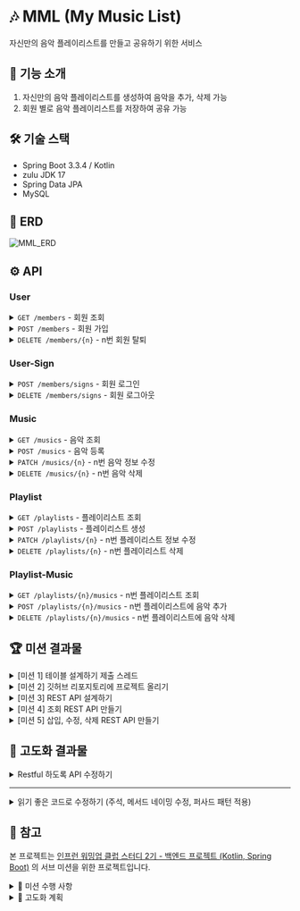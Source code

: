 # 🎶 MML (My Music List)

자신만의 음악 플레이리스트를 만들고 공유하기 위한 서비스


## 📝 기능 소개
1. 자신만의 음악 플레이리스트를 생성하여 음악을 추가, 삭제 가능
2. 회원 별로 음악 플레이리스트를 저장하여 공유 가능

## 🛠 기술 스택
- Spring Boot 3.3.4 / Kotlin
- zulu JDK 17
- Spring Data JPA
- MySQL

## 🔗 ERD

![MML_ERD](https://github.com/user-attachments/assets/d1abddd5-577f-4441-aa4a-9daa935fb816)


## ⚙ API
### User
<details>
  
  <summary><code>GET /members</code> - 회원 조회</summary>

  **Request**
  ```json
  {}
  ```

  **Response**
  ```json
  {
    "userReponse" : [
      {
        "id" : 1,
        "email" : "ppusda@naver.com"
      },
      {
        "id" : 2,
        "email" : "ppusda1234@gmail.com"
      },
    ]
  }
  ```

</details>

<details>
  
  <summary><code>POST /members</code> - 회원 가입</summary>

  **Request**
  ```json
  {
    "email" : "ppusda@naver.com",
    "password" : "1234",
    "passwordCheck" : "1234"
  }
  ```

  **Response**e
  ```json
  {}
  ```

</details>

<details>
  
  <summary><code>DELETE /members/{n}</code> - n번 회원 탈퇴</summary>

  **Request**
  ```json
  {}
  ```

  **Response**
  ```json
  {}
  ```

</details>

### User-Sign

<details>
  
  <summary><code>POST /members/signs</code> - 회원 로그인</summary>

  **Request**
  ```json
  {
    "email" : "ppusda@naver.com",
    "password" : "1234"
  }
  ```

  **Response**
  ```json
  {}
  ```

</details>

<details>
  
  <summary><code>DELETE /members/signs</code> - 회원 로그아웃</summary>

  **Request**
  ```json
  {}
  ```

  **Response**
  ```json
  {}
  ```

</details>

### Music
<details>
  
  <summary><code>GET /musics</code> - 음악 조회</summary>

  **Request**
  ```json
  {}
  ```

  **Response**
  ```json
  {
    "musicResponse" : [
      {
        "id" : 1,
        "title" : "Gang Gang Schiele",
        "artist" : "혁오",
        "url" : "https://www.youtube.com/watch?v=WB4547-tSJA",
      },
      {
        "id" : 2,
        "title" : "멋진헛간 Remix",
        "artist" : "혁오",
        "url" : "https://www.youtube.com/watch?v=3DpL4UcCdWk"
      }
    ]
  }
  ```

</details>

<details>
  
  <summary><code>POST /musics</code> - 음악 등록</summary>

  **Request**
  ```json
  {
    "title" : "Gang Gang Schiele",
    "artist" : "혁오",
    "url" : "https://www.youtube.com/watch?v=WB4547-tSJA",
  }
  ```

  **Response**
  ```json
  {}
  ```

</details>

<details>
  
  <summary><code>PATCH /musics/{n}</code> - n번 음악 정보 수정</summary>

  **Request**
  ```json
  {
    "title" : "멋진헛간 Remix",
    "artist" : "혁오",
    "url" : "https://www.youtube.com/watch?v=3DpL4UcCdWk" 
  }
  ```

  **Response**
  ```json
  {}
  ```

</details>

<details>
  
  <summary><code>DELETE /musics/{n}</code> - n번 음악 삭제</summary>

  **Request**
  ```json
  {}
  ```

  **Response**
  ```json
  {}
  ```

</details>

### Playlist

<details>
  
  <summary><code>GET /playlists</code> - 플레이리스트 조회</summary>

  **Request**
  ```json
  {}
  ```

  **Response**
  ```json
  {
    "playlistResponse" : [
      {
        "id" : 1,
        "ownerEmail" : "ppusda@naver.com",
        "name" : "내가 자주 듣는 혁오 노래 모음집"
      },
      {
        "id" : 2,
        "ownerEmail" : "ppusda1234@gmail.com",
        "name" : "혁오"
      }
    ]
  }
  ```

</details>

<details>
  
  <summary><code>POST /playlists</code> - 플레이리스트 생성</summary>

  **Request**
  ```json
  {
    "name" : "내가 자주 듣는 혁오 노래 모음집"
  }
  ```

  **Response**
  ```json
  {}
  ```

</details>

<details>
  
  <summary><code>PATCH /playlists/{n}</code> - n번 플레이리스트 정보 수정</summary>

  **Request**
  ```json
  {
    "name" : "혁오"
  }
  ```

  **Response**
  ```json
  {}
  ```

</details>

<details>
  
  <summary><code>DELETE /playlists/{n}</code> - n번 플레이리스트 삭제</summary>

  **Request**
  ```json
  {}
  ```

  **Response**
  ```json
  {}
  ```

</details>

### Playlist-Music

<details>
  
  <summary><code>GET /playlists/{n}/musics</code> - n번 플레이리스트 조회</summary>

  **Request**
  ```json
  {
    "playlistMusicResponse" : {
      "id" : 1,
      "ownerEmail" : "ppusda@naver.com",
      "musics" : [
        {
          "id" : 1,
          "title" : "Gang Gang Schiele",
          "artist" : "혁오",
          "url" : "https://www.youtube.com/watch?v=WB4547-tSJA",
        },
        {
          "id" : 2,
          "title" : "멋진헛간 Remix",
          "artist" : "혁오",
          "url" : "https://www.youtube.com/watch?v=3DpL4UcCdWk"
        }
      ]
    }
  }
  ```

  **Response**
  ```json
  {}
  ```

</details>

<details>
  
  <summary><code>POST /playlists/{n}/musics</code> - n번 플레이리스트에 음악 추가</summary>

  **Request**
  ```json
  {}
  ```

  **Response**
  ```json
  {}
  ```

</details>

<details>
  
  <summary><code>DELETE /playlists/{n}/musics</code> - n번 플레이리스트에 음악 삭제</summary>

  **Request**
  ```json
  {}
  ```

  **Response**
  ```json
  {}
  ```

</details>

## 🏆 미션 결과물

<details>
  
  <summary>[미션 1] 테이블 설계하기 제출 스레드</summary>

  커밋 내용 => [Update README.md](https://github.com/ppusda/MML/commit/9964f8345a719f880f1355529373801b27f0d425)

</details>

<details>
  
  <summary>[미션 2] 깃허브 리포지토리에 프로젝트 올리기</summary>

  커밋 내용 => [init: initialize project](https://github.com/ppusda/MML/commit/8aeb1b11555e157b6f17439522feed22a96f8b0c)

</details>

<details>
  
  <summary>[미션 3] REST API 설계하기</summary>

  커밋 내용 => [docs: API 설계 - 요청/응답 전체 추가](https://github.com/ppusda/MML/commit/8b23bae06ec013b6e26c076f5f7697b4c32c8a13)

</details>

<details>
  
  <summary>[미션 4] 조회 REST API 만들기</summary>

  커밋 내용 => [feat: 조회 API 테스트 코드 작성](https://github.com/ppusda/MML/commit/497518e55bac5a840560496dd8f50ea39d87c940)
  
  <table>
    <tr>
      <th>음악 전체 조회</th>
      <td><img src="https://github.com/user-attachments/assets/65edf250-0345-4062-9baf-6d2d475827aa"/></td>
      <td>
        <pre>
          <code>
[
  {
    "title": "Gang Gang Schiele",
    "artist": "혁오",
    "url": "https://www.youtube.com/watch?v=Xjk3w7NcZAU"
  },
  {
    "title": "멋진헛간 Remix",
    "artist": "혁오",
    "url": "https://www.youtube.com/watch?v=3DpL4UcCdWk"
  },
  {
    "title": "Happy",
    "artist": "Day6",
    "url": "https://www.youtube.com/watch?v=VXp2dCXYrvQ"
  }
]
          </code>
        </pre>
      </td>
    </tr>
    <tr>
      <th>플레이리스트 전체 조회</th>
      <td><img src="https://github.com/user-attachments/assets/6a1b02b9-a5d2-4738-9cf6-38f43126a9cf"/></td>
      <td>
        <pre>
          <code>
[
  {
    "name": "혁오 노래 모음",
    "musics": [
      {
        "title": "Gang Gang Schiele",
        "artist": "혁오",
        "url": "https://www.youtube.com/watch?v=Xjk3w7NcZAU"
      },
      {
        "title": "멋진헛간 Remix",
        "artist": "혁오",
        "url": "https://www.youtube.com/watch?v=3DpL4UcCdWk"
      }
    ]
  },
  {
    "name": "내가 자주 듣는 노래",
    "musics": [
      {
        "title": "Gang Gang Schiele",
        "artist": "혁오",
        "url": "https://www.youtube.com/watch?v=Xjk3w7NcZAU"
      },
      {
        "title": "멋진헛간 Remix",
        "artist": "혁오",
        "url": "https://www.youtube.com/watch?v=3DpL4UcCdWk"
      },
      {
        "title": "Happy",
        "artist": "Day6",
        "url": "https://www.youtube.com/watch?v=VXp2dCXYrvQ"
      }
    ]
  }
]
          </code>
        </pre>
      </td>
    </tr>
    <tr>
      <th>N번 플레이리스트 조회</th>
      <td><img src="https://github.com/user-attachments/assets/acc33ae6-e7ad-4d28-84c4-75622253dda4"/></td>
      <td>
        <pre>
          <code>
{
  "name": "혁오 노래 모음",
  "musics": [
    {
      "title": "Gang Gang Schiele",
      "artist": "혁오",
      "url": "https://www.youtube.com/watch?v=Xjk3w7NcZAU"
    },
    {
      "title": "멋진헛간 Remix",
      "artist": "혁오",
      "url": "https://www.youtube.com/watch?v=3DpL4UcCdWk"
    }
  ]
}
          </code>
        </pre>
      </td>
    </tr>
  </table>

</details>

<details>
  
  <summary>[미션 5] 삽입, 수정, 삭제 REST API 만들기</summary>

  커밋 내용 => [feat: [미션5] 삽입, 수정, 삭제 REST API 만들기](https://github.com/ppusda/MML/commit/39f5ab22c7c6e1ff6f3c93b9826aef17d35cae7c)
  
  <table>
    <tr>
      <th>테스트 결과</th>
      <td><img src="https://github.com/user-attachments/assets/f21a8528-34b0-4c03-90bb-0712c17b6681"/></td>
    </tr> 
  </table>

</details>

## 🧩 고도화 결과물

<details>
  
  <summary>Restful 하도록 API 수정하기</summary>

  커밋 내용 => [refactor: Api 수정 (자원 복수형, 버저닝)](https://github.com/ppusda/MML/commit/105e29759e1489490ff1b93dae9f60efc202d893), [refactor: Api 수정 (PUT, PATCH)](https://github.com/ppusda/MML/commit/58559a6fe2e49ce72a2e3ac2005d506d4c1355d8)

  ### PUT, PATCH에 대하여

  위 내용은 이전부터 고민하고 사용했다고 생각했지만 코치님께 관련 피드백을 받게 되었다.
  그렇게 자료를 좀 더 찾아보게 되었고 아래와 같은 고민과 생각을 마주치게 되었다.
  
  [수정이라는 작업을 할 때 PUT을 더 사용하는 이유가 있을까요?](https://www.inflearn.com/community/questions/1175426/%EC%88%98%EC%A0%95%EC%9D%B4%EB%9D%BC%EB%8A%94-%EC%9E%91%EC%97%85%EC%9D%84-%ED%95%A0-%EB%95%8C-put%EC%9D%84-%EB%8D%94-%EC%82%AC%EC%9A%A9%ED%95%98%EB%8A%94-%EC%9D%B4%EC%9C%A0%EA%B0%80-%EC%9E%88%EC%9D%84%EA%B9%8C%EC%9A%94?srsltid=AfmBOoqsSWzuKAMi-dHVhdjLSY8lzRR2-ZaaE-n0DDki3FHIlgOE-JKT) <br>
  [그래서 PUT 이랑 PATCH 는 뭐가 다른건가요](https://cindycho.tistory.com/79)
  
  부끄럽게도 나는 단순히 "PUT은 자원의 전체 교체", "PATCH는 자원의 일부 교체" 정도의 개념만 알고 있었기에 문제였던 것을 알게되었다. <br>
  아래와 같은 내용을 알아두려고 한다.

  - 언급되는 자원은 Entity의 컬럼들과 동일 시 되지 않는다. / DTO에 명시 한 목록이 자원이 되며, 이 자원들을 모두 교체 하느냐 마느냐가 PUT, PATCH로 갈리게 된다.
  - PUT은 자원의 전체 교체, 입력 받은 **모든 데이터가 그대로 반영**되어야 한다.
  - PATCH는 자원의 일부 교체, 입력 받은 데이터 중 **null이 있더라도 이전 데이터를 유지하며, 입력된 데이터만 반영**한다.
  - REST한 API를 항상 지키기는 힘들다. 하지만 차이를 알고 정해놓은 컨벤션에 맞춰서만 작성한다면 크게 문제되지는 않는다.

  위와 같은 내용들을 생각하고 코드를 수정했으며, Music의 경우는 PUT으로 변경, Playlist의 경우는 PATCH로 동작 할 수 있도록 코드를 수정하였다.
  
</details>

<hr>

<details>
  
  <summary>읽기 좋은 코드로 수정하기 (주석, 메서드 네이밍 수정, 퍼사드 패턴 적용)</summary>

  커밋 내용 => 

  <table>
    <tr>
      <th>10/30 목</th>
      <td>
        <a href="https://github.com/ppusda/MML/commit/ac20b1d1e7df747848bf61330bd2d72328d45b86">refactor: 읽기 좋은 코드로 수정하기 - Member (+ List -> Page로 수정)</a><br>
        <a href="https://github.com/ppusda/MML/commit/0fed734a91b46ed3d2b8d81ffe9ace7d253cd193">refactor: 읽기 좋은 코드로 수정하기 - Member (누락 및 오타 수정)</a><br>
        <a href="https://github.com/ppusda/MML/commit/42009d2c11584fa8bfee6fde2805d5a184f67977">refactor: 읽기 좋은 코드로 수정하기 - Member (오타 수정)</a><br>
        <a href="https://github.com/ppusda/MML/commit/f3e6a83bc10d53817a24dc646c9877aa49448657">refactor: 읽기 좋은 코드로 수정하기 - Member (주석 수정)</a><br>
        <a href="https://github.com/ppusda/MML/commit/14dd3eb228719213d508755dc6e9b6269bfb0249">refactor: 읽기 좋은 코드로 수정하기 - Music (+ List -> Page로 수정, 테스트 코드 일부 수정)</a><br>
        <a href="https://github.com/ppusda/MML/commit/2c30baa89100c3d488b5f4e0d2314406e2a4044f">refactor: 읽기 좋은 코드로 수정하기 - Playlist (+ List -> Page로 수정)</a><br>
      </td>
    </tr> 
    <tr>
      <th>11/01 금</th>
      <td>
        <a href="https://github.com/ppusda/MML/commit/98a0400baa93a7ea17841dceafb58d95554f8384">refactor: 읽기 좋은 코드로 수정하기 - PlaylistMusic (+ List -> Page로 수정, 테스트 코드 일부 수정)</a><br>
        <a href="https://github.com/ppusda/MML/commit/b8896382739d16dc9cced465c060eb81f89b7142">refactor: 읽기 좋은 코드로 수정하기 - PlaylistMusic (Operation 추가)</a><br>
        <a href="https://github.com/ppusda/MML/commit/526c026ed9914218ff5ca5594f0924b9c7e93c41">refactor: 읽기 좋은 코드로 수정하기 - 퍼사드 패턴 적용하기 (MusicListRepository)</a><br>
        <a href="https://github.com/ppusda/MML/commit/ed67c314e6431978797c159d36e0c98d871d9953">refactor: 읽기 좋은 코드로 수정하기 - 오타 수정 및 불필요한 import 제거</a><br>
      </td>
    </tr> 
  </table>

  ### 후기

  이번 자체미션에서는 한 번에 이해되지 않는 메서드 네이밍을 수정하거나 구현했던 기능들에 대해 모두 주석을 달아보게 되었다.
  처음 작성할 때는 이상한 점을 느끼지 못했는데 다시 보니 이상하다고 느껴지는 메서드 네임들도 있었고, 주석을 달다 보니 누구나 이런 부분에서 벗어나더라도 더 쉽게 이해할 수 있을 것 같다고 생각하게 되었다.
  
  물론 어려운 작업은 아니었지만 생각을 요하는 작업이었던 것 같다.
  
  추가로 퍼사드 패턴을 적용해서 Music, Playlist 간에 발생하는 간단한 DB 로직들을 합쳐서 관리할 수 있게 하였다.
  혼자서 직접 적용해보는 건 처음이었지만 어렵지는 않았고, 수정한 코드를 보니 확실히 더 깔끔해졌다고 느꼈다.
  
  복잡한 구조라면 이러한 패턴을 적용해보는 것을 고민해봐야겠다고 생각되었고, 다른 디자인 패턴들도 적용해볼 수 있는지 좀 더 알아봐야겠다.
  
</details>

## 📑 참고
본 프로젝트는 [인프런 워밍업 클럽 스터디 2기 - 백엔드 프로젝트 (Kotlin, Spring Boot)](https://www.inflearn.com/course/offline/warmup-club-2-be-bk) 의 서브 미션을 위한 프로젝트입니다.

<details>
  
  <summary>🎯 미션 수행 사항</summary>
  
  - [x] [미션 1] 테이블 설계하기(~10/4 금)
  - [x] [미션 2] 깃허브 리포지토리에 프로젝트 올리기(~10/4 금)
  - [x] [미션 3] REST API 설계하기(~10/8 화)
  - [x] [미션 4] 조회 REST API 만들기(~10/15 화)
  - [x] [미션 5] 삽입, 수정, 삭제 REST API 만들기(~10/21 월)
  - [ ] [자체 미션] 이후 고도화

</details>

<details>
  
  <summary>📑 고도화 계획</summary>

  코드 리뷰 => [코드 리뷰](https://github.com/ppusda/MML/pull/1)
  코드 리뷰 해주신 내용을 고려하여 코드를 수정하고, 고도화를 진행해보려고 합니다.
  
  - [X] Restful 하도록 API 수정하기 (10/30 수)
  - [x] 읽기 좋은 코드로 수정하기 (주석, 메서드 네이밍 수정, 퍼사드 패턴 적용) (10/31 목 ~ 11/01 금)
  - [ ] 테스트 코드 추가하기 (Coverage를 최대한 채워보기, 단위 테스트 작성)
  - [ ] UI 추가하기
  - [ ] 더미 데이터 추가하기

</details>
